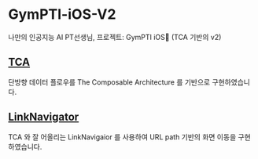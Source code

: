 # GymPTI-iOS-V2
나만의 인공지능 AI PT선생님, 프로젝트: GymPTI iOS🍏 (TCA 기반의 v2)

## [TCA](https://github.com/pointfreeco/swift-composable-architecture)

단방향 데이터 플로우를 The Composable Architecture 를 기반으로 구현하였습니다.

## [LinkNavigator](https://github.com/interactord/LinkNavigator)

TCA 와 잘 어올리는 LinkNavigaior 를 사용하여 URL path 기반의 화면 이동을 구현하였습니다.
